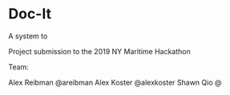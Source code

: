 Doc-It
=====
A system to 

Project submission to the 2019 NY Maritime Hackathon

Team:

Alex Reibman @areibman
Alex Koster  @alexkoster
Shawn Qio    @


